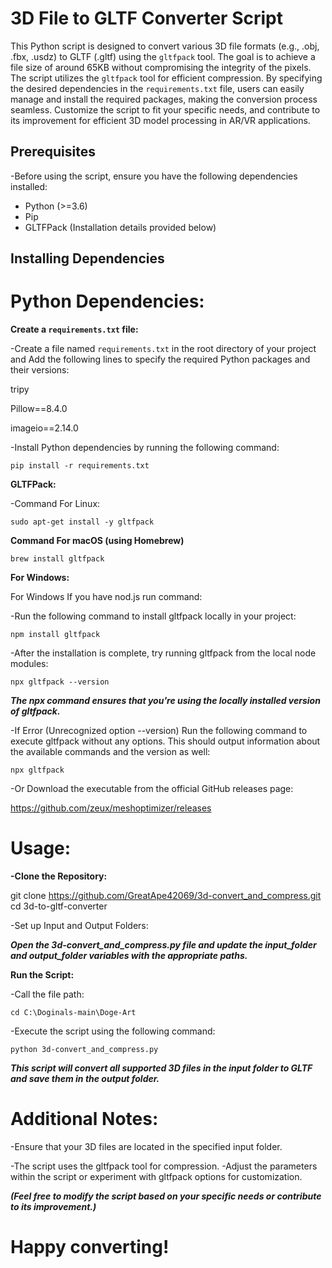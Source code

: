 # 3D File to GLTF Converter Script

This Python script is designed to convert various 3D file formats (e.g., .obj, .fbx, .usdz) to GLTF (.gltf) using the `gltfpack` tool. The goal is to achieve a file size of around 65KB without compromising the integrity of the pixels. The script utilizes the `gltfpack` tool for efficient compression. By specifying the desired dependencies in the `requirements.txt` file, users can easily manage and install the required packages, making the conversion process seamless. Customize the script to fit your specific needs, and contribute to its improvement for efficient 3D model processing in AR/VR applications.


## Prerequisites

-Before using the script, ensure you have the following dependencies installed:

- Python (>=3.6)
- Pip
- GLTFPack (Installation details provided below)

## Installing Dependencies

# Python Dependencies:

**Create a `requirements.txt` file:**

-Create a file named `requirements.txt` in the root directory of your project and Add the following lines to specify the required Python packages and their versions:

tripy

Pillow==8.4.0

imageio==2.14.0


-Install Python dependencies by running the following command:

`pip install -r requirements.txt`



**GLTFPack:**

-Command For Linux:

`sudo apt-get install -y gltfpack`

**Command For macOS (using Homebrew)**

`brew install gltfpack`

**For Windows:**

For Windows If you have nod.js run command:

-Run the following command to install gltfpack locally in your project:

`npm install gltfpack`

-After the installation is complete, try running gltfpack from the local node modules:

`npx gltfpack --version`

***The npx command ensures that you're using the locally installed version of gltfpack.***

-If Error (Unrecognized option --version)
Run the following command to execute gltfpack without any options. This should output information about the available commands and the version as well:

`npx gltfpack`


-Or Download the executable from the official GitHub releases page:

https://github.com/zeux/meshoptimizer/releases


# Usage:

**-Clone the Repository:**

git clone https://github.com/GreatApe42069/3d-convert_and_compress.git
cd 3d-to-gltf-converter

-Set up Input and Output Folders:

***Open the 3d-convert_and_compress.py file and update the input_folder and output_folder variables with the appropriate paths.***

**Run the Script:**

-Call the file path:

`cd C:\Doginals-main\Doge-Art`

-Execute the script using the following command:

`python 3d-convert_and_compress.py`


***This script will convert all supported 3D files in the input folder to GLTF and save them in the output folder.***

# Additional Notes:

-Ensure that your 3D files are located in the specified input folder.

-The script uses the gltfpack tool for compression. 
-Adjust the parameters within the script or experiment with gltfpack options for customization.

***(Feel free to modify the script based on your specific needs or contribute to its improvement.)***

# Happy converting!

